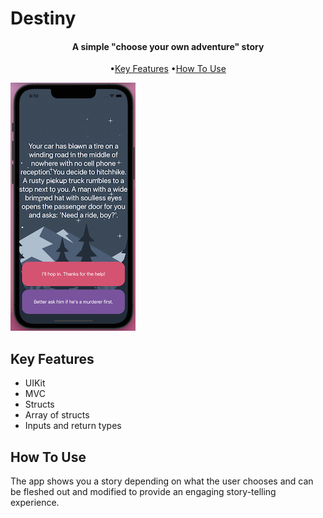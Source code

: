 
#  Destiny

<h4 align="center">A simple "choose your own adventure" story</h4>

<p align="center">
  •<a href="#key-features">Key Features</a>
  •<a href="#how-to-use">How To Use</a> 
</p>

![screenshot](Destiny/Assets.xcassets/Screenshot.png)

## Key Features

* UIKit
* MVC
* Structs
* Array of structs
* Inputs and return types


## How To Use
The app shows you a story depending on what the user chooses and can be fleshed out and modified to provide an engaging story-telling experience.